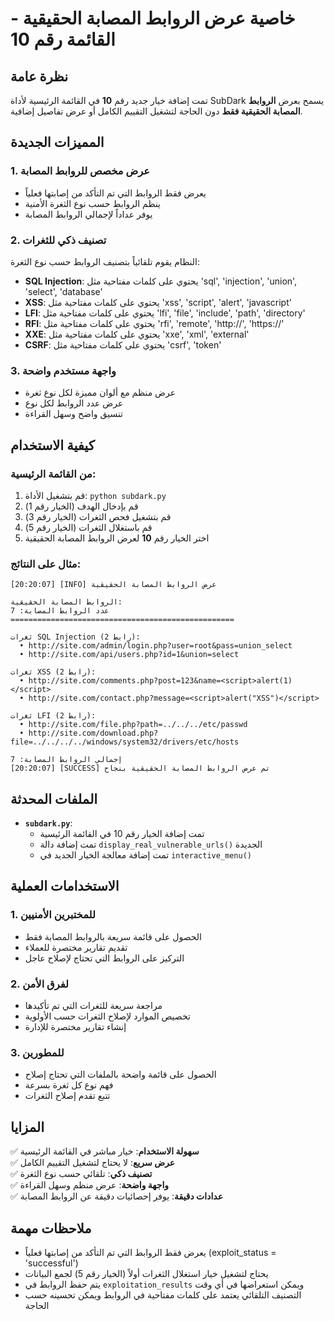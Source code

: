 # خاصية عرض الروابط المصابة الحقيقية - القائمة رقم 10

## نظرة عامة

تمت إضافة خيار جديد رقم **10** في القائمة الرئيسية لأداة SubDark يسمح بعرض **الروابط المصابة الحقيقية فقط** دون الحاجة لتشغيل التقييم الكامل أو عرض تفاصيل إضافية.

## المميزات الجديدة

### 1. عرض مخصص للروابط المصابة
- يعرض فقط الروابط التي تم التأكد من إصابتها فعلياً
- ينظم الروابط حسب نوع الثغرة الأمنية
- يوفر عداداً لإجمالي الروابط المصابة

### 2. تصنيف ذكي للثغرات
النظام يقوم تلقائياً بتصنيف الروابط حسب نوع الثغرة:
- **SQL Injection**: يحتوي على كلمات مفتاحية مثل 'sql', 'injection', 'union', 'select', 'database'
- **XSS**: يحتوي على كلمات مفتاحية مثل 'xss', 'script', 'alert', 'javascript'
- **LFI**: يحتوي على كلمات مفتاحية مثل 'lfi', 'file', 'include', 'path', 'directory'
- **RFI**: يحتوي على كلمات مفتاحية مثل 'rfi', 'remote', 'http://', 'https://'
- **XXE**: يحتوي على كلمات مفتاحية مثل 'xxe', 'xml', 'external'
- **CSRF**: يحتوي على كلمات مفتاحية مثل 'csrf', 'token'

### 3. واجهة مستخدم واضحة
- عرض منظم مع ألوان مميزة لكل نوع ثغرة
- عرض عدد الروابط لكل نوع
- تنسيق واضح وسهل القراءة

## كيفية الاستخدام

### من القائمة الرئيسية:
1. قم بتشغيل الأداة: `python subdark.py`
2. قم بإدخال الهدف (الخيار رقم 1)
3. قم بتشغيل فحص الثغرات (الخيار رقم 3)
4. قم باستغلال الثغرات (الخيار رقم 5)
5. اختر الخيار رقم **10** لعرض الروابط المصابة الحقيقية

### مثال على النتائج:
```
[20:20:07] [INFO] عرض الروابط المصابة الحقيقية

الروابط المصابة الحقيقية:
عدد الروابط المصابة: 7
==================================================

ثغرات SQL Injection (2 رابط):
  • http://site.com/admin/login.php?user=root&pass=union_select
  • http://site.com/api/users.php?id=1&union=select

ثغرات XSS (2 رابط):
  • http://site.com/comments.php?post=123&name=<script>alert(1)</script>
  • http://site.com/contact.php?message=<script>alert("XSS")</script>

ثغرات LFI (2 رابط):
  • http://site.com/file.php?path=../../../etc/passwd
  • http://site.com/download.php?file=../../../../windows/system32/drivers/etc/hosts

إجمالي الروابط المصابة: 7
[20:20:07] [SUCCESS] تم عرض الروابط المصابة الحقيقية بنجاح
```

## الملفات المحدثة

- **`subdark.py`**: 
  - تمت إضافة الخيار رقم 10 في القائمة الرئيسية
  - تمت إضافة دالة `display_real_vulnerable_urls()` الجديدة
  - تمت إضافة معالجة الخيار الجديد في `interactive_menu()`

## الاستخدامات العملية

### 1. للمختبرين الأمنيين
- الحصول على قائمة سريعة بالروابط المصابة فقط
- تقديم تقارير مختصرة للعملاء
- التركيز على الروابط التي تحتاج لإصلاح عاجل

### 2. لفرق الأمن
- مراجعة سريعة للثغرات التي تم تأكيدها
- تخصيص الموارد لإصلاح الثغرات حسب الأولوية
- إنشاء تقارير مختصرة للإدارة

### 3. للمطورين
- الحصول على قائمة واضحة بالملفات التي تحتاج إصلاح
- فهم نوع كل ثغرة بسرعة
- تتبع تقدم إصلاح الثغرات

## المزايا

✅ **سهولة الاستخدام**: خيار مباشر في القائمة الرئيسية  
✅ **عرض سريع**: لا يحتاج لتشغيل التقييم الكامل  
✅ **تصنيف ذكي**: تلقائي حسب نوع الثغرة  
✅ **واجهة واضحة**: عرض منظم وسهل القراءة  
✅ **عدادات دقيقة**: يوفر إحصائيات دقيقة عن الروابط المصابة  

## ملاحظات مهمة

- يعرض فقط الروابط التي تم التأكد من إصابتها فعلياً (exploit_status = 'successful')
- يحتاج لتشغيل خيار استغلال الثغرات أولاً (الخيار رقم 5) لجمع البيانات
- يتم حفظ الروابط في `exploitation_results` ويمكن استعراضها في أي وقت
- التصنيف التلقائي يعتمد على كلمات مفتاحية في الروابط ويمكن تحسينه حسب الحاجة